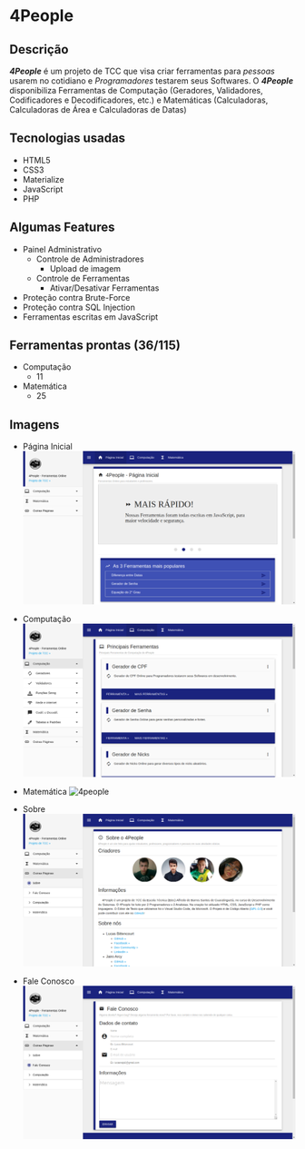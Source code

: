 # 4People

## Descrição
  **_4People_** é um projeto de TCC que visa criar ferramentas para _pessoas_ usarem no cotidiano e _Programadores_ testarem seus Softwares.
  O **_4People_** disponibiliza Ferramentas de Computação (Geradores, Validadores, Codificadores e Decodificadores, etc.) e Matemáticas (Calculadoras, Calculadoras de Área e Calculadoras de Datas)

## Tecnologias usadas
- HTML5
- CSS3
- Materialize
- JavaScript
- PHP

## Algumas Features
- Painel Administrativo
	- Controle de Administradores
		- Upload de imagem
	- Controle de Ferramentas
		- Ativar/Desativar Ferramentas
- Proteção contra Brute-Force
- Proteção contra SQL Injection
- Ferramentas escritas em JavaScript

## Ferramentas prontas (36/115)
- Computação
	- 11
- Matemática
	- 25

## Imagens
- Página Inicial
![4people](assets/images/README_images/4People.png "4People - Início")

- Computação
![4people](assets/images/README_images/Computação.png "4People - Início")

- Matemática
![4people](assets/images/README_images/Matemática.png "4People - Início")

- Sobre
![4people](assets/images/README_images/Sobre.png "4People - Início")

- Fale Conosco
![4people](assets/images/README_images/Fale_Conosco.png "4People - Início")
